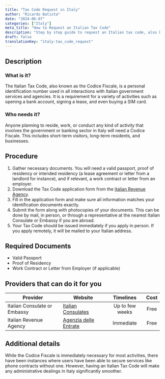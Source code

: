 ```yaml
---
title: "Tax Code Request in Italy"
author: "Ricardo Batista"
date: "2024-06-07"
categories: ["Italy"]
meta_title: "How to Request an Italian Tax Code"
description: "Step by step guide to request an Italian tax code, also known as Codice Fiscale"
draft: false
translationKey: "italy-tax_code_request"
---
```


## Description
### What is it?
The Italian Tax Code, also known as the Codice Fiscale, is a personal identification number used in all interactions with Italian government services and agencies. It is a requirement for a variety of activities such as opening a bank account, signing a lease, and even buying a SIM card.

### Who needs it?
Anyone planning to reside, work, or conduct any kind of activity that involves the government or banking sector in Italy will need a Codice Fiscale. This includes short-term visitors, long-term residents, and businesses.

## Procedure

1. Gather necessary documents. You will need a valid passport, proof of residency or intended residency (a lease agreement or letter from a landlord for instance), and if relevant, a work contract or letter from an employer.
2. Download the Tax Code application form from the [Italian Revenue Agency](https://www.agenziaentrate.gov.it/portale/web/guest/schede/fiscale/codice-fiscale).
3. Fill in the application form and make sure all information matches your identification documents exactly. 
4. Submit the form along with photocopies of your documents. This can be done by mail, in person, or through a representative at the nearest Italian Consulate or Embassy if you are abroad. 
5. Your Tax Code should be issued immediately if you apply in person. If you apply remotely, it will be mailed to your Italian address.

## Required Documents
- Valid Passport
- Proof of Residency
- Work Contract or Letter from Employer (if applicable)

## Providers that can do it for you

| Provider   |          Website          |    Timelines    |       Cost     |
| -----------| ------------------------  | :-------------: | :------------: |
| Italian Consulate or Embassy | [Italian Consulates](https://www.esteri.it/mae/it/ministero/laretediplomatica/ambasciate/) | Up to few weeks | Free |
| Italian Revenue Agency | [Agenzia delle Entrate](https://www.agenziaentrate.gov.it/) | Immediate | Free |

## Additional details
While the Codice Fiscale is immediately necessary for most activities, there have been instances where users have been able to secure services like phone contracts without one. However, having an Italian Tax Code will make any administrative dealings in Italy significantly smoother.